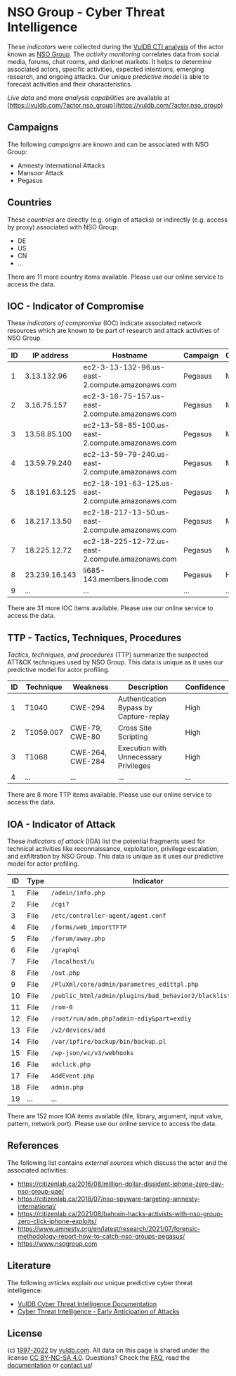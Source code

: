 # NSO Group - Cyber Threat Intelligence

These _indicators_ were collected during the [VulDB CTI analysis](https://vuldb.com/?kb.cti) of the actor known as [NSO Group](https://vuldb.com/?actor.nso_group). The _activity monitoring_ correlates data from social media, forums, chat rooms, and darknet markets. It helps to determine associated actors, specific activities, expected intentions, emerging research, and ongoing attacks. Our unique _predictive model_ is able to forecast activities and their characteristics.

_Live data_ and more _analysis capabilities_ are available at [https://vuldb.com/?actor.nso_group](https://vuldb.com/?actor.nso_group)

## Campaigns

The following _campaigns_ are known and can be associated with NSO Group:

* Amnesty International Attacks
* Mansoor Attack
* Pegasus

## Countries

These _countries_ are directly (e.g. origin of attacks) or indirectly (e.g. access by proxy) associated with NSO Group:

* DE
* US
* CN
* ...

There are 11 more country items available. Please use our online service to access the data.

## IOC - Indicator of Compromise

These _indicators of compromise_ (IOC) indicate associated network resources which are known to be part of research and attack activities of NSO Group.

ID | IP address | Hostname | Campaign | Confidence
-- | ---------- | -------- | -------- | ----------
1 | 3.13.132.96 | ec2-3-13-132-96.us-east-2.compute.amazonaws.com | Pegasus | Medium
2 | 3.16.75.157 | ec2-3-16-75-157.us-east-2.compute.amazonaws.com | Pegasus | Medium
3 | 13.58.85.100 | ec2-13-58-85-100.us-east-2.compute.amazonaws.com | Pegasus | Medium
4 | 13.59.79.240 | ec2-13-59-79-240.us-east-2.compute.amazonaws.com | Pegasus | Medium
5 | 18.191.63.125 | ec2-18-191-63-125.us-east-2.compute.amazonaws.com | Pegasus | Medium
6 | 18.217.13.50 | ec2-18-217-13-50.us-east-2.compute.amazonaws.com | Pegasus | Medium
7 | 18.225.12.72 | ec2-18-225-12-72.us-east-2.compute.amazonaws.com | Pegasus | Medium
8 | 23.239.16.143 | li685-143.members.linode.com | Pegasus | High
9 | ... | ... | ... | ...

There are 31 more IOC items available. Please use our online service to access the data.

## TTP - Tactics, Techniques, Procedures

_Tactics, techniques, and procedures_ (TTP) summarize the suspected ATT&CK techniques used by NSO Group. This data is unique as it uses our predictive model for actor profiling.

ID | Technique | Weakness | Description | Confidence
-- | --------- | -------- | ----------- | ----------
1 | T1040 | CWE-294 | Authentication Bypass by Capture-replay | High
2 | T1059.007 | CWE-79, CWE-80 | Cross Site Scripting | High
3 | T1068 | CWE-264, CWE-284 | Execution with Unnecessary Privileges | High
4 | ... | ... | ... | ...

There are 8 more TTP items available. Please use our online service to access the data.

## IOA - Indicator of Attack

These _indicators of attack_ (IOA) list the potential fragments used for technical activities like reconnaissance, exploitation, privilege escalation, and exfiltration by NSO Group. This data is unique as it uses our predictive model for actor profiling.

ID | Type | Indicator | Confidence
-- | ---- | --------- | ----------
1 | File | `/admin/info.php` | High
2 | File | `/cgi?` | Low
3 | File | `/etc/controller-agent/agent.conf` | High
4 | File | `/forms/web_importTFTP` | High
5 | File | `/forum/away.php` | High
6 | File | `/graphql` | Medium
7 | File | `/localhost/u` | Medium
8 | File | `/out.php` | Medium
9 | File | `/PluXml/core/admin/parametres_edittpl.php` | High
10 | File | `/public_html/admin/plugins/bad_behavior2/blacklist.php` | High
11 | File | `/rom-0` | Low
12 | File | `/root/run/adm.php?admin-ediy&part=exdiy` | High
13 | File | `/v2/devices/add` | High
14 | File | `/var/ipfire/backup/bin/backup.pl` | High
15 | File | `/wp-json/wc/v3/webhooks` | High
16 | File | `adclick.php` | Medium
17 | File | `AddEvent.php` | Medium
18 | File | `admin.php` | Medium
19 | ... | ... | ...

There are 152 more IOA items available (file, library, argument, input value, pattern, network port). Please use our online service to access the data.

## References

The following list contains _external sources_ which discuss the actor and the associated activities:

* https://citizenlab.ca/2016/08/million-dollar-dissident-iphone-zero-day-nso-group-uae/
* https://citizenlab.ca/2018/07/nso-spyware-targeting-amnesty-international/
* https://citizenlab.ca/2021/08/bahrain-hacks-activists-with-nso-group-zero-click-iphone-exploits/
* https://www.amnesty.org/en/latest/research/2021/07/forensic-methodology-report-how-to-catch-nso-groups-pegasus/
* https://www.nsogroup.com

## Literature

The following _articles_ explain our unique predictive cyber threat intelligence:

* [VulDB Cyber Threat Intelligence Documentation](https://vuldb.com/?kb.cti)
* [Cyber Threat Intelligence - Early Anticipation of Attacks](https://www.scip.ch/en/?labs.20201022)

## License

(c) [1997-2022](https://vuldb.com/?kb.changelog) by [vuldb.com](https://vuldb.com/?kb.about). All data on this page is shared under the license [CC BY-NC-SA 4.0](https://creativecommons.org/licenses/by-nc-sa/4.0/). Questions? Check the [FAQ](https://vuldb.com/?kb.faq), read the [documentation](https://vuldb.com/?kb) or [contact us](https://vuldb.com/?contact)!
